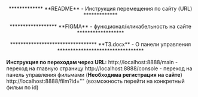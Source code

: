 <p align="center">************* **README** - Инструкция перемещения по сайту (URL) *************</p>
<p align="center">****************** **FIGMA** - функционал/кликабельность на сайте ******************</p>
<p align="center">********************************* **ТЗ.docx** - О панели управления *********************************</p>

**Инструкция по переходам через URL:**
http://localhost:8888/main - переход на главную страницу
http://localhost:8888/console - переход на панель управления фильмами (**Необходима регистрация на сайте**)
http://localhost:8888/film?id="" (возможность перейти на конкретный фильм по id)


